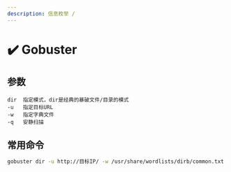 ```yaml
---
description: 信息枚举 /
---
```


# ✔️ Gobuster

## 参数

```
dir  指定模式，dir是经典的暴破文件/目录的模式
-u   指定目标URL
-w   指定字典文件
-q   安静扫描
```

## 常用命令

```bash
gobuster dir -u http://目标IP/ -w /usr/share/wordlists/dirb/common.txt -q

```
